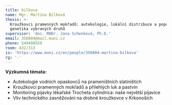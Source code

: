 ```yaml
---
title: bilkova
name: Mgr. Martina Bílková
thesis: >-
  Kroužkovci pramenných mokřadů: autekologie, lokální distribuce a populační
  genetika vybraných druhů
supervisor: 'doc. RNDr. Jana Schenková, Ph.D.'
email: 356804@mail.muni.cz
phone: 549498559
room: A32/313
is: 'https://www.muni.cz/en/people/356804-martina-bilkova'
rg: '-'
---
```

**Výzkumná témata:**

* Autekologie vodních opaskovců na prameništních slatiništích
* Kroužkovci pramenných mokřadů a přilehlých luk a pastvin
* Monitoring pijavky lékařské Trocheta cylindrica: naše největší pijavice
* Vliv technického zasněžování na drobné kroužkovce v Krkonoších
